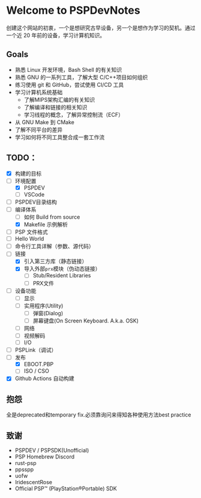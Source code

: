 # Welcome to PSPDevNotes

创建这个网站的初衷，一个是想研究古早设备，另一个是想作为学习的契机。通过一个近 20 年前的设备，学习计算机知识。

## Goals

- 熟悉 Linux 开发环境，Bash Shell 的有关知识
- 熟悉 GNU 的一系列工具，了解大型 C/C++项目如何组织
- 练习使用 git 和 GitHub，尝试使用 CI/CD 工具
- 学习计算机系统基础
	- 了解MIPS架构汇编的有关知识
	- 了解编译和链接的相关知识
	- 学习线程的概念，了解异常控制流（ECF）
- 从 GNU Make 到 CMake
- 了解不同平台的差异
- 学习如何将不同工具整合成一套工作流

## TODO：
- [x] 构建的目标
- [ ] 环境配置
	- [x] PSPDEV
	- [ ] VSCode
- [ ] PSPDEV目录结构
- [ ] 编译体系
	- [ ] 如何 Build from source
	- [x] Makefile 示例解析
- [ ] PSP 文件格式
- [ ] Hello World
- [ ] 命令行工具详解（参数、源代码）
- [ ] 链接
	- [x] 引入第三方库（静态链接）
  	- [x] 导入外部`prx`模块（伪动态链接）
		- [ ] Stub/Resident Libraries
		- [ ] PRX文件
- [ ] 设备功能
	- [ ] 显示
	- [ ] 实用程序(Utility)
		- [ ] 弹窗(Dialog)
		- [ ] 屏幕键盘(On Screen Keyboard. A.k.a. OSK)
	- [ ] 网络
	- [ ] 视频解码
	- [ ] I/O
- [ ] PSPLink（调试）
- [ ] 发布
	- [x] EBOOT.PBP
	- [ ] ISO / CSO
- [x] Github Actions 自动构建

## 抱怨
全是deprecated和temporary fix.必须靠询问来得知各种使用方法best practice

## 致谢
+ PSPDEV / PSPSDK(Unofficial)
+ PSP Homebrew Discord
+ rust-psp
+ ppsspp
+ uofw
+ IridescentRose
+ Official PSP™ (PlayStation®Portable) SDK